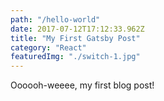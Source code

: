 ```yaml
---
path: "/hello-world"
date: 2017-07-12T17:12:33.962Z
title: "My First Gatsby Post"
category: "React"
featuredImg: "./switch-1.jpg"
---
```


Oooooh-weeee, my first blog post!